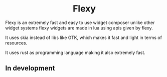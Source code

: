 # <div align="center">Flexy</div>

Flexy is an extremely fast and easy to use widget composer unlike other widget systems flexy widgets are made in lua using apis given by flexy.

It uses skia instead of libs like GTK, which makes it fast and light in terms of resources.

It uses rust as programming language making it also extremely fast.

## In development

